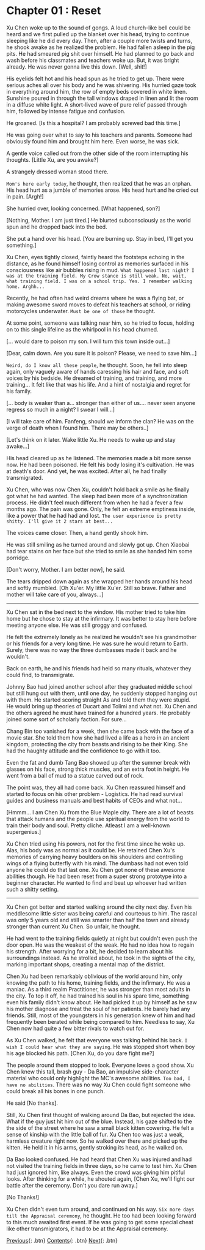 # Chapter 01 : Reset

Xu Chen woke up to the sound of gongs. A loud church-like bell could be heard and we first pulled up the blanket over his head, trying to continue sleeping like he did every day. Then, after a couple more twists and turns, he shook awake as he realized the problem. He had fallen asleep in the pig pits. He had smeared pig shit over himself. He had planned to go back and wash before his classmates and teachers woke up. But, it was bright already. He was never gonna live this down. [Well, shit!]

His eyelids felt hot and his head spun as he tried to get up. There were serious aches all over his body and he was shivering. His hurried gaze took in everything around him, the row of empty beds covered in white linen. Sunshine poured in through the tall windows draped in linen and lit the room in a diffuse white light. A short-lived wave of pure relief passed through him, followed by intense fatigue and confusion. 

He groaned.
[Is this a hospital? I am probably screwed bad this time.]

He was going over what to say to his teachers and parents. Someone had obviously found him and brought him here. Even worse, he was sick. 

A gentle voice called out from the other side of the room interrupting his thoughts.
[Little Xu, are you awake?]

A strangely dressed woman stood there. 

`Mom's here early today`, he thought, then realized that he was an orphan. His head hurt as a jumble of memories arose. His head hurt and he cried out in pain.
[Argh!]

She hurried over, looking concerned. 
[What happened, son?] 

[Nothing, Mother. I am just tired.] He blurted subconsciously as the world spun and he dropped back into the bed.

She put a hand over his head.
[You are burning up. Stay in bed, I'll get you something.]

Xu Chen, eyes tightly closed, faintly heard the footsteps echoing in the distance, as he found himself losing control as memories surfaced in his consciousness like air bubbles rising in mud. `What happened last night? I was at the training field. My Crow stance is still weak. No, wait, what training field. I was on a school trip. Yes. I remember walking home. Arghh...`

Recently, he had often had weird dreams where he was a flying bat, or making awesome sword moves to defeat his teachers at school, or riding motorcycles underwater. `Must be one of those` he thought.

At some point, someone was talking near him, so he tried to focus, holding on to this single lifeline as the whirlpool in his head churned.

[... would dare to poison my son. I will turn this town inside out...]

[Dear, calm down. Are you sure it is poison? Please, we need to save him...]

`Weird, do I know all these people`, he thought. Soon, he fell into sleep again, only vaguely aware of hands caressing his hair and face, and soft voices by his bedside. He dreamed of training, and training, and more training... It felt like that was his life. And a hint of nostalgia and regret for his family. 

[... body is weaker than a... stronger than either of us.... never seen anyone regress so much in a night? I swear I will...]

[I will take care of him. Fanfeng, should we inform the clan? He was on the verge of death when I found him. There may be others..]

[Let's think on it later. Wake little Xu. He needs to wake up and stay awake...]

His head cleared up as he listened. The memories made a bit more sense now. He had been poisoned. He felt his body losing it's cultivation. He was at death's door. And yet, he was excited. After all, he had finally transmigrated. 

Xu Chen, who was now Chen Xu, couldn't hold back a smile as he finally got what he had wanted. The sleep had been more of a synchronization process. He didn't feel much different from when he had a fever a few months ago. The pain was gone. Only, he felt an extreme emptiness inside, like a power that he had had and lost. `The user experience is pretty shitty. I'll give it 2 stars at best...`

The voices came closer. Then, a hand gently shook him. 

He was still smiling as he turned around and slowly got up. Chen Xiaobai had tear stains on her face but she tried to smile as she handed him some porridge.

[Don't worry, Mother. I am better now], he said.

The tears dripped down again as she wrapped her hands around his head and softly mumbled.
[Oh Xu'er. My little Xu'er. Still so brave. Father and mother will take care of you, always...]

---

Xu Chen sat in the bed next to the window. His mother tried to take him home but he chose to stay at the infirmary. It was better to stay here before meeting anyone else. He was still groggy and confused.

He felt the extremely lonely as he realized he wouldn't see his grandmother or his friends for a very long time. He was sure he would return to Earth. Surely, there was no way the three dumbasses made it back and he wouldn't. 

Back on earth, he and his friends had held so many rituals, whatever they could find, to transmigrate. 

Johnny Bao had joined another school after they graduated middle school but still hung out with them, until one day, he suddenly stopped hanging out with them. He started scoring straight As and told them they were stupid. He would bring up theories of Ducart and Tolimi and what not. Xu Chen and the others agreed he must have trained for a hundred years. He probably joined some sort of scholarly faction. For sure...

Chang Bin too vanished for a week, then she came back with the face of a movie star. She told them how she had lived a life as a hero in an ancient kingdom, protecting the city from beasts and rising to be their King. She had the haughty attitude and the confidence to go with it too. 

Even the fat and dumb Tang Bao showed up after the summer break with glasses on his face, strong thick muscles, and an extra foot in height. He went from a ball of mud to a statue carved out of rock.

The point was, they all had come back. Xu Chen reassured himself and started to focus on his other problem - Logistics. He had read survival guides and business manuals and best habits of CEOs and what not...

[Hmmm... I am Chen Xu from the Blue Maple city. There are a lot of beasts that attack humans and the people use spiritual energy from the world to train their body and soul. Pretty cliche. Atleast I am a well-known supergenius.]

Xu Chen tried using his powers, not for the first time since he woke up. Alas, his body was as normal as it could be. He retained Chen Xu's memories of carrying heavy boulders on his shoulders and controlling wings of a flying butterfly with his mind. The dumbass had not even told anyone he could do that last one. Xu Chen got none of these awesome abilities though. He had been reset from a super strong prototype into a beginner character. He wanted to find and beat up whoever had written such a shitty setting. 

---

Xu Chen got better and started walking around the city next day. Even his meddlesome little sister was being careful and courteous to him. The rascal was only 5 years old and still was smarter than half the town and already stronger than current Xu Chen. So unfair, he thought.

He had went to the training fields quietly at night but couldn't even push the door open. He was the weakest of the weak. He had no idea how to regain his strength. After worrying for a bit, he decided to learn about his surroundings instead. As he strolled about, he took in the sights of the city, marking important shops, creating a mental map of the district. 

Chen Xu had been remarkably oblivious of the world around him, only knowing the path to his home, training fields, and the infirmary. He was a maniac. As a third realm Practitioner, he was stronger than most adults in the city. To top it off, he had trained his soul in his spare time, something even his family didn't know about. He had picked it up by himself as he saw his mother diagnose and treat the soul of her patients. He barely had any friends. Still, most of the youngsters in his generation knew of him and had frequently been berated while being compared to him. Needless to say, Xu Chen now had quite a few bitter rivals to watch out for.

As Xu Chen walked, he felt that everyone was talking behind his back. `I wish I could hear what they are saying`. 
He was stopped short when boy his age blocked his path.
[Chen Xu, do you dare fight me?]

The people around them stopped to look. Everyone loves a good show. Xu Chen knew this tall, brash guy - Da Bao, an impulsive side-character material who could only highlight the MC's awesome abilities. `Too bad, I have no abilities`. There was no way Xu Chen could fight someone who could break all his bones in one punch. 

He said [No thanks].

Still, Xu Chen first thought of walking around Da Bao, but rejected the idea. What if the guy just hit him out of the blue. Instead, his gaze shifted to the the side of the street where he saw a small black kitten cowering. He felt a sense of kinship with the little ball of fur. Xu Chen too was just a weak, harmless creature right now. So he walked over there and picked up the kitten. He held it in his arms, gently stroking its head, as he walked on.

Da Bao looked confused. He had heard that Chen Xu was injured and had not visited the training fields in three days, so he came to test him. Xu Chen had just ignored him, like always. Even the crowd was giving him pitiful looks. After thinking for a while, he shouted again, [Chen Xu, we'll fight our battle after the ceremony. Don't you dare run away.]

[No Thanks!]

Xu Chen didn't even turn around, and continued on his way. `Six more days till the Appraisal ceremony`, he thought. He too had been looking forward to this much awaited first event. If he was going to get some special cheat like other transmigrators, it had to be at the Appraisal ceremony.

[Previous](/blog-for-stories/tg/2021-07-08-tg-00-prologue){: .btn}  [Contents](/blog-for-stories/tg/index){: .btn} [Next](/blog-for-stories/tg/2021-07-10-tg-02-cheated){: .btn}